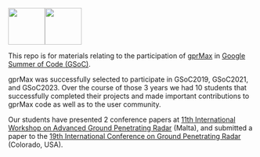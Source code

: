 <img src="images/gprMax_logo.png" height="75"><img src="images/GSoC2022_logo.png" height="75">

This repo is for materials relating to the participation of [gprMax](https://www.gprmax.com>) in [Google Summer of Code (GSoC)](https://summerofcode.withgoogle.com/).

gprMax was successfully selected to participate in GSoC2019, GSoC2021, and GSoC2023. Over the course of those 3 years we had 10 students that successfully completed their projects and made important contributions to gprMax code as well as to the user community.

Our students have presented 2 conference papers at [11th International Workshop on Advanced Ground Penetrating Radar](https://www.iwagpr2021.eu/) (Malta), and submitted a paper to the [19th International Conference on Ground Penetrating Radar](https://learn.mines.edu/gpr2022/) (Colorado, USA).